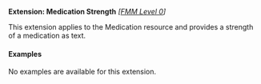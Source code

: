 **Extension: Medication Strength**  *[[FMM Level 0](guidance.html)]*

This extension applies to the Medication resource and provides a strength of a medication as text.

#### Examples
No examples are available for this extension.



